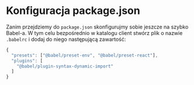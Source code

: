 # Konfiguracja package.json

Zanim przejdziemy do `package.json` skonfigurujmy sobie jeszcze na szybko Babel-a. W tym celu bezpośrednio w katalogu client stwórz plik o nazwie `.babelrc` i dodaj do niego następującą zawartość:

```javascript
{
  "presets": ["@babel/preset-env", "@babel/preset-react"],
  "plugins": [
    "@babel/plugin-syntax-dynamic-import"
  ]
}
```



